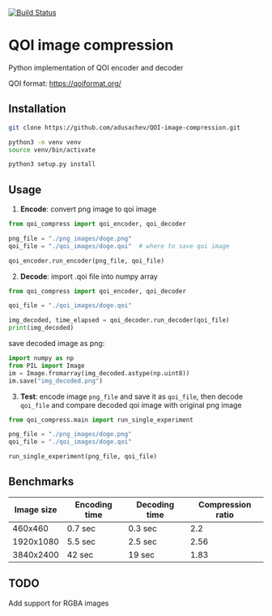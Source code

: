 
[![Build Status](https://github.com/adusachev/QOI-image-compression/actions/workflows/testing.yml/badge.svg)](https://github.com/adusachev/QOI-image-compression/actions/workflows/testing.yml)


# QOI image compression

Python implementation of QOI encoder and decoder

QOI format: https://qoiformat.org/

## Installation


```sh
git clone https://github.com/adusachev/QOI-image-compression.git
```

```sh
python3 -m venv venv
source venv/bin/activate
```

```sh
python3 setup.py install
```


## Usage


1) **Encode**: convert png image to qoi image
```python
from qoi_compress import qoi_encoder, qoi_decoder

png_file = "./png_images/doge.png"
qoi_file = "./qoi_images/doge.qoi"  # where to save qoi image

qoi_encoder.run_encoder(png_file, qoi_file)
```

2) **Decode**: import .qoi file into numpy array
```python
from qoi_compress import qoi_encoder, qoi_decoder

qoi_file = "./qoi_images/doge.qoi"

img_decoded, time_elapsed = qoi_decoder.run_decoder(qoi_file)
print(img_decoded)
```

save decoded image as png:
```python
import numpy as np
from PIL import Image
im = Image.fromarray(img_decoded.astype(np.uint8))
im.save("img_decoded.png")
```

3) **Test**: encode image `png_file` and save it as `qoi_file`, then decode `qoi_file` and compare decoded qoi image with original png image
```python
from qoi_compress.main import run_single_experiment

png_file = "./png_images/doge.png"
qoi_file = "./qoi_images/doge.qoi"

run_single_experiment(png_file, qoi_file)
```


## Benchmarks

| Image size | Encoding time | Decoding time | Compression ratio |
| ---------- | ------------- | ------------- | ----------------- |
| 460x460    | 0.7 sec       | 0.3 sec       | 2.2               |
| 1920x1080  | 5.5 sec       | 2.5 sec       | 2.56              |
| 3840x2400  | 42 sec        | 19 sec        | 1.83              | 


## TODO

Add support for RGBA images
